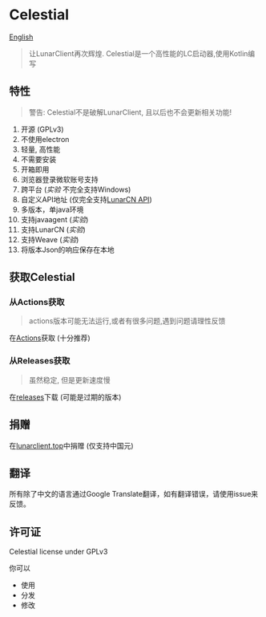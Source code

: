 # Celestial

[English](./README.md)

> 让LunarClient再次辉煌. Celestial是一个高性能的LC启动器,使用Kotlin编写

## 特性

> 警告: Celestial不是破解LunarClient, 且以后也不会更新相关功能!

1. 开源 (GPLv3)
2. 不使用electron
3. 轻量, 高性能
4. 不需要安装
5. 开箱即用
6. 浏览器登录微软账号支持
7. 跨平台 (*实验* 不完全支持Windows)
8. 自定义API地址 (仅完全支持[LunarCN API](https://github.com/CubeWhyMC/website))
9. 多版本，单java环境
10. 支持javaagent (*实验*)
11. 支持LunarCN (*实验*)
12. 支持Weave (*实验*)
13. 将版本Json的响应保存在本地

## 获取Celestial

### 从Actions获取

> actions版本可能无法运行,或者有很多问题,遇到问题请理性反馈

在[Actions](https://github.com/cubewhy/celestial/actions)获取 (十分推荐)

### 从Releases获取

> 虽然稳定, 但是更新速度慢

在[releases](https://github.com/cubewhy/celestial/releases)下载 (可能是过期的版本)


## 捐赠

在[lunarclient.top](https://www.lunarclient.top/donate)中捐赠 (仅支持中国元)

## 翻译

所有除了中文的语言通过Google Translate翻译，如有翻译错误，请使用issue来反馈。

## 许可证

Celestial license under GPLv3

你可以

- 使用
- 分发
- 修改
